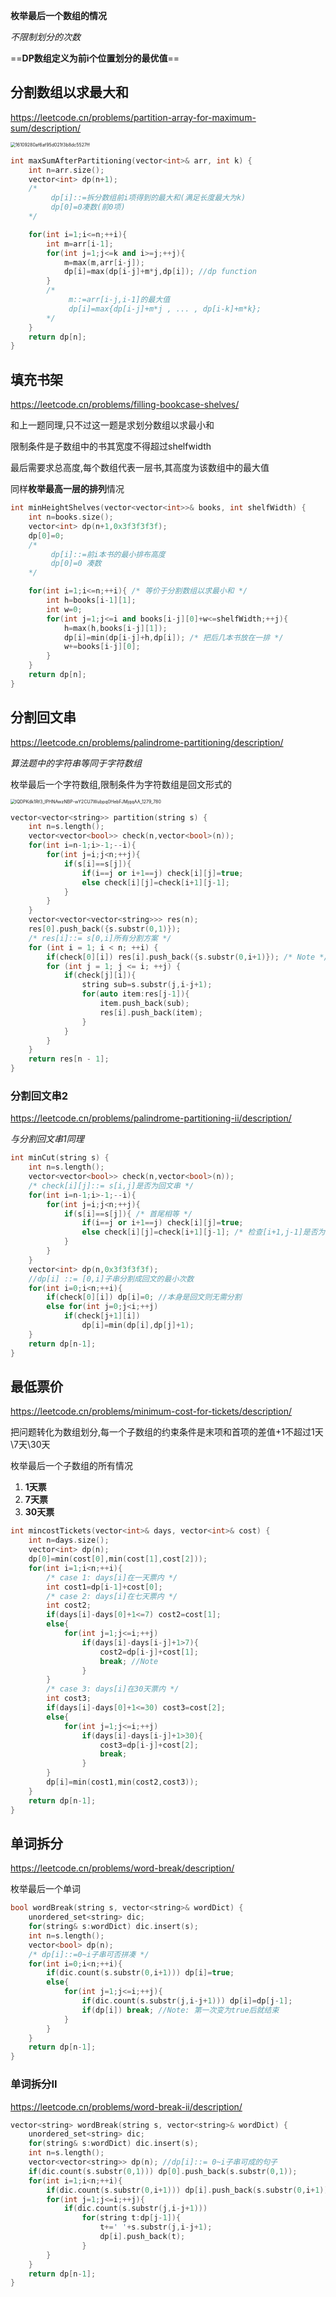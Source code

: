 **枚举最后一个数组的情况**

*不限制划分的次数*

==**DP数组定义为前i个位置划分的最优值**==

## 分割数组以求最大和 

https://leetcode.cn/problems/partition-array-for-maximum-sum/description/

<img src="https://chx-typora.oss-cn-hangzhou.aliyuncs.com/typora/16109280af6af95d021f3b8dc5527ff.jpg" alt="16109280af6af95d021f3b8dc5527ff" style="zoom:50%;" />

```c++
int maxSumAfterPartitioning(vector<int>& arr, int k) {
    int n=arr.size();
    vector<int> dp(n+1);
    /*
         dp[i]::=拆分数组前i项得到的最大和(满足长度最大为k)
         dp[0]=0凑数(前0项)
 	*/

    for(int i=1;i<=n;++i){
        int m=arr[i-1];
        for(int j=1;j<=k and i>=j;++j){
            m=max(m,arr[i-j]);
            dp[i]=max(dp[i-j]+m*j,dp[i]); //dp function
        }
        /*
             m::=arr[i-j,i-1]的最大值
             dp[i]=max{dp[i-j]+m*j , ... , dp[i-k]+m*k};
     	*/
    }
    return dp[n];
}
```

## 填充书架 

https://leetcode.cn/problems/filling-bookcase-shelves/

和上一题同理,只不过这一题是求划分数组以求最小和

限制条件是子数组中的书其宽度不得超过shelfwidth

最后需要求总高度,每个数组代表一层书,其高度为该数组中的最大值

同样**枚举最高一层的排列**情况

```c++
int minHeightShelves(vector<vector<int>>& books, int shelfWidth) {
    int n=books.size();
    vector<int> dp(n+1,0x3f3f3f3f);
    dp[0]=0;
    /*
         dp[i]::=前i本书的最小排布高度
         dp[0]=0 凑数
 	*/

    for(int i=1;i<=n;++i){ /* 等价于分割数组以求最小和 */
        int h=books[i-1][1];
        int w=0;
        for(int j=1;j<=i and books[i-j][0]+w<=shelfWidth;++j){
            h=max(h,books[i-j][1]);
            dp[i]=min(dp[i-j]+h,dp[i]); /* 把后几本书放在一排 */
            w+=books[i-j][0];
        }
    }
    return dp[n];
}
```

## 分割回文串 

https://leetcode.cn/problems/palindrome-partitioning/description/

*算法题中的字符串等同于字符数组*

枚举最后一个字符数组,限制条件为字符数组是回文形式的

<img src="https://chx-typora.oss-cn-hangzhou.aliyuncs.com/typora/lQDPKdk1Rf3_lPHNAwzNBP-wY2CU7Wubpq0HebFJMjqqAA_1279_780.jpg" alt="lQDPKdk1Rf3_lPHNAwzNBP-wY2CU7Wubpq0HebFJMjqqAA_1279_780" style="zoom:50%;" />

```c++
vector<vector<string>> partition(string s) {
    int n=s.length();
    vector<vector<bool>> check(n,vector<bool>(n));
    for(int i=n-1;i>-1;--i){
        for(int j=i;j<n;++j){
            if(s[i]==s[j]){
                if(i==j or i+1==j) check[i][j]=true;
                else check[i][j]=check[i+1][j-1];
            }
        }
    }
    vector<vector<vector<string>>> res(n);
    res[0].push_back({s.substr(0,1)});
    /* res[i]::= s[0,i]所有分割方案 */
    for (int i = 1; i < n; ++i) {
        if(check[0][i]) res[i].push_back({s.substr(0,i+1)}); /* Note */
        for (int j = 1; j <= i; ++j) {
            if(check[j][i]){
                string sub=s.substr(j,i-j+1);
                for(auto item:res[j-1]){
                    item.push_back(sub);
                    res[i].push_back(item);
                }
            }
        }
    }
    return res[n - 1];
}
```

### 分割回文串2 

https://leetcode.cn/problems/palindrome-partitioning-ii/description/

*与分割回文串1同理*

```c++
int minCut(string s) {
    int n=s.length();
    vector<vector<bool>> check(n,vector<bool>(n));
    /* check[i][j]::= s[i,j]是否为回文串 */
    for(int i=n-1;i>-1;--i){
        for(int j=i;j<n;++j){
            if(s[i]==s[j]){	/* 首尾相等 */
                if(i==j or i+1==j) check[i][j]=true; 
                else check[i][j]=check[i+1][j-1]; /* 检查[i+1,j-1]是否为回文 */
            }
        }
    }
    vector<int> dp(n,0x3f3f3f3f);
    //dp[i] ::= [0,i]子串分割成回文的最小次数
    for(int i=0;i<n;++i){
        if(check[0][i]) dp[i]=0; //本身是回文则无需分割
        else for(int j=0;j<i;++j)
            if(check[j+1][i]) 	
                dp[i]=min(dp[i],dp[j]+1);
    }
    return dp[n-1];
}
```

## 最低票价 

https://leetcode.cn/problems/minimum-cost-for-tickets/description/

把问题转化为数组划分,每一个子数组的约束条件是末项和首项的差值+1不超过1天\7天\30天

枚举最后一个子数组的所有情况

1. **1天票**
2. **7天票**
3. **30天票**

```c++
int mincostTickets(vector<int>& days, vector<int>& cost) {
    int n=days.size();
    vector<int> dp(n);
    dp[0]=min(cost[0],min(cost[1],cost[2]));
    for(int i=1;i<n;++i){
        /* case 1: days[i]在一天票内 */
        int cost1=dp[i-1]+cost[0];
        /* case 2: days[i]在七天票内 */
        int cost2;
        if(days[i]-days[0]+1<=7) cost2=cost[1];
        else{
            for(int j=1;j<=i;++j)
                if(days[i]-days[i-j]+1>7){
                    cost2=dp[i-j]+cost[1];
                    break; //Note
                }
        }
        /* case 3: days[i]在30天票内 */
        int cost3;
        if(days[i]-days[0]+1<=30) cost3=cost[2];
        else{
            for(int j=1;j<=i;++j)
                if(days[i]-days[i-j]+1>30){
                    cost3=dp[i-j]+cost[2];
                    break;
                }
        }
        dp[i]=min(cost1,min(cost2,cost3));
    }
    return dp[n-1];
}
```

## 单词拆分 

https://leetcode.cn/problems/word-break/description/

枚举最后一个单词

```c++
bool wordBreak(string s, vector<string>& wordDict) {
    unordered_set<string> dic;
    for(string& s:wordDict) dic.insert(s);
    int n=s.length();
    vector<bool> dp(n);
    /* dp[i]::=0~i子串可否拼凑 */
    for(int i=0;i<n;++i){
        if(dic.count(s.substr(0,i+1))) dp[i]=true;
        else{
            for(int j=1;j<=i;++j){
                if(dic.count(s.substr(j,i-j+1))) dp[i]=dp[j-1];
                if(dp[i]) break; //Note: 第一次变为true后就结束
            }
        }
    }
    return dp[n-1];
}
```

### 单词拆分II 

https://leetcode.cn/problems/word-break-ii/description/

```c++
vector<string> wordBreak(string s, vector<string>& wordDict) {
    unordered_set<string> dic;
    for(string& s:wordDict) dic.insert(s);
    int n=s.length();
    vector<vector<string>> dp(n); //dp[i]::= 0~i子串可成的句子
    if(dic.count(s.substr(0,1))) dp[0].push_back(s.substr(0,1));
    for(int i=1;i<n;++i){
        if(dic.count(s.substr(0,i+1))) dp[i].push_back(s.substr(0,i+1));
        for(int j=1;j<=i;++j){
            if(dic.count(s.substr(j,i-j+1)))
                for(string t:dp[j-1]){
                    t+=' '+s.substr(j,i-j+1);
                    dp[i].push_back(t);
                }
        }
    }
    return dp[n-1];
}
```

